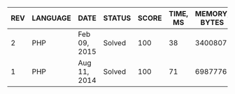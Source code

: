 | REV | LANGUAGE | DATE | STATUS | SCORE | TIME, MS | MEMORY, BYTES | IN RANKING | UNIQUE | RANKING POINTS |
|-----|----------|------|--------|-------|----------|---------------|------------|--------|----------------|
| 2 | PHP | Feb 09, 2015 | Solved | 100 | 38 | 3400807 | no | yes | 28.928 |
| 1 | PHP | Aug 11, 2014 | Solved | 100 | 71 | 6987776 | yes | yes | 29.044 |
